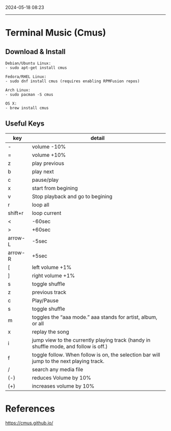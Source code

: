 2024-05-18 08:23

------------------------------------------------------------
# Terminal Music (Cmus)

## Download & Install
    Debian/Ubuntu Linux:
    - sudo apt-get install cmus
    
    Fedora/RHEL Linux:
    - sudo dnf install cmus (requires enabling RPMFusion repos)
    
    Arch Linux:
    - sudo pacman -S cmus
    
    OS X:
    - brew install cmus


## Useful Keys

| key           | detail                                                                                   |
| ------------- | ---------------------------------------------------------------------------------------- |
| \- 		 <br>    | volume -10%                                                                              |
| = 		 <br>     | volume +10%                                                                              |
| z 		 <br>     | play previous                                                                            |
| b 		 <br>     | play next                                                                                |
| c 		 <br>     | pause/play                                                                               |
| x 		 <br>     | start from begining                                                                      |
| v 		 <br>     | Stop playback and go to begining                                                         |
| r 		 <br>     | loop all                                                                                 |
| shift+r	 <br> | loop current                                                                             |
| \<		 <br>     | -60sec                                                                                   |
| \>	    <br>   | +60sec                                                                                   |
| arrow-L  <br> | -5sec                                                                                    |
| arrow-R  <br> | +5sec                                                                                    |
| [		 <br>      | left volume +1%                                                                          |
| ]		 <br>      | right volume +1%                                                                         |
| s 		 <br>     | toggle shuffle                                                                           |
| z <br>        | previous track                                                                           |
| c <br>        | Play/Pause                                                                               |
| s <br>        | toggle shuffle                                                                           |
| m <br>        | toggles the “aaa mode.” aaa stands for artist, album, or all                             |
| x <br>        | replay the song                                                                          |
| i <br>        | jump view to the currently playing track (handy in shuffle mode, and follow is off.)     |
| f<br>         | toggle follow. When follow is on, the selection bar will jump to the next playing track. |
| /<name> <br>  | search any  media file                                                                 |
| (-)<br>       | reduces Volume by 10%                                                                    |
| (+)           | increases volume by 10%                                                                  |







# References

https://cmus.github.io/

